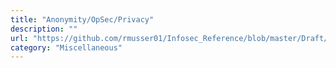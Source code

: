 ```yaml
---
title: "Anonymity/OpSec/Privacy"
description: ""
url: "https://github.com/rmusser01/Infosec_Reference/blob/master/Draft/AnonOpSecPrivacy.md"
category: "Miscellaneous"
---
```

